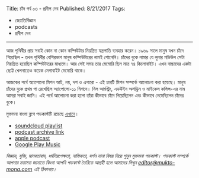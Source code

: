 Title: চাঁদ পর্ব ০৩ - প্রদীপ দেব
Published: 8/21/2017
Tags:
  - জ্যোতির্বিজ্ঞান
  - podcasts
  - প্রদীপ দেব
---
আজ পৃথিবীর প্রায় সবাই কোন না কোন কম্পিউটার নিয়ন্ত্রিত যন্ত্রপাতি ব্যবহার করেন। ১৯৬৯ সালে মানুষ যখন চাঁদে গিয়েছিল - তখন পৃথিবীর বেশিরভাগ মানুষ কম্পিউটারের নামই শোনেনি। চাঁদের বুকে নামার যে লুনার মডিউল সেটা নিয়ন্ত্রিত হয়েছিল কম্পিউটারের মাধ্যমে। আর সেই সময় তার মেমোরি ছিল মাত্র ৭৪ কিলোবাইট। এখন বাচ্চাদের একটা ছোট্ট খেলনাতেও কয়েক মেগাবাইট মেমোরি থাকে।

আজকের পর্বে অ্যাপোলো মিশন আট, নয়, দশ ও এগারো - এই চারটি মিশন সম্পর্কে আলোচনা করা হয়েছে। মানুষ চাঁদের বুকে প্রথম পা রেখেছিল অ্যাপোলো-১১ মিশনে। নিল আর্মস্ট্রং, এডউইন অলড্রিন ও মাইকেল কলিন্স-এর নাম আমরা সবাই জানি। এই পর্বে আলোচনা করা হলো তাঁরা কীভাবে চাঁদে গিয়েছিলেন এবং কীভাবে নেমেছিলেন চাঁদের বুকে।

মুক্তমনা বাংলা ব্লগে পডকাস্টটি রয়েছে [এখানে](https://drive.google.com/open?id=1-91V9cmYLsqRcdC-4W4UgDmoDS_O-kX5)।

- [soundcloud playlist](https://soundcloud.com/mukto-mona)
- [podcast archive link](http://web.archive.org/web/20191023151006/http://podcast.mukto-mona.com)
- [apple podcast](https://podcasts.apple.com/us/podcast/id1212085883)
- [Google Play Music](https://play.google.com/music/listen#/ps/Izc4javhi5igs66olhdfex42cxa)

_বিজ্ঞান, যুক্তি, মানবতাবাদ, ধর্মনিরপেক্ষতা, নাস্তিকতা, দর্শন নানা বিষয় নিয়ে শুনুন মুক্তমনা পডকাস্ট। পডকাস্ট সম্পর্কে আপনার মতামত জানাতে কিংবা আপনি পডকাস্ট তৈরিতে আগ্রহী হলে আমাদের লিখুন editor@mukto-mona.com এই ঠিকানায়।_
